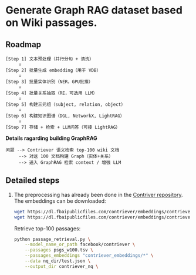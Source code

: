 # Generate Graph RAG dataset based on Wiki passages.

## Roadmap
```
[Step 1] 文本预处理（并行分句 + 清洗）
     ↓
[Step 2] 批量生成 embedding（用于 VDB）
     ↓
[Step 3] 批量实体识别（NER，GPU批推）
     ↓
[Step 4] 批量关系抽取（RE，可选用 LLM）
     ↓
[Step 5] 构建三元组（subject, relation, object）
     ↓
[Step 6] 构建知识图谱（DGL, NetworkX, LightRAG）
     ↓
[Step 7] 存储 + 检索 + LLM问答（可接 LightRAG）
```
**Details ragarding building GraphRAG**
```
问题 --> Contriever 语义检索 top-100 wiki 文档
     --> 对这 100 文档构建 Graph（实体+关系）
     --> 送入 GraphRAG 检索 context / 增强 LLM
```


## Detailed steps
1. The preprocessing has already been done in the [Contriver repository](https://github.com/facebookresearch/contriever).
The embeddings can be downloaded:
    ```sh
    wget https://dl.fbaipublicfiles.com/contriever/embeddings/contriever/wikipedia_embeddings.tar
    wget https://dl.fbaipublicfiles.com/contriever/embeddings/contriever-msmarco/wikipedia_embeddings.tar
    ```
    Retrieve top-100 passages:
    ```sh
    python passage_retrieval.py \
        --model_name_or_path facebook/contriever \
        --passages psgs_w100.tsv \
        --passages_embeddings "contriever_embeddings/*" \
        --data nq_dir/test.json \
        --output_dir contriever_nq \
    ```
